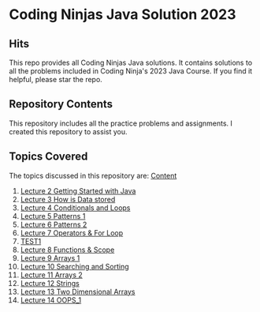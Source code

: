 # Coding Ninjas Java Solution 2023

## Hits
This repo provides all Coding Ninjas Java solutions. It contains solutions to all the problems included in Coding Ninja's 2023 Java Course. If you find it helpful, please star the repo.

## Repository Contents
This repository includes all the practice problems and assignments. I created this repository to assist you.

## Topics Covered
The topics discussed in this repository are: [Content](https://github.com/shankarsharma507/coding-ninjas-solution2023/tree/main/java%20programming%20coding%20ninjas)
1. [Lecture 2 Getting Started with Java](https://github.com/shankarsharma507/coding-ninjas-solution2023/tree/main/java%20programming%20coding%20ninjas/Lecture%202%20%20Getting%20Started%20with%20Java)
2. [Lecture 3 How is Data stored](https://github.com/shankarsharma507/coding-ninjas-solution2023/tree/main/java%20programming%20coding%20ninjas/Lecture%203%20How%20is%20Data%20stored)
3. [Lecture 4 Conditionals and Loops](https://github.com/shankarsharma507/coding-ninjas-solution2023/tree/main/java%20programming%20coding%20ninjas/Lecture%204%20Conditionals%20and%20Loops)
4. [Lecture 5 Patterns 1](https://github.com/shankarsharma507/coding-ninjas-solution2023/tree/main/java%20programming%20coding%20ninjas/Lecture%205%20Patterns%201)
5. [Lecture 6 Patterns 2](https://github.com/shankarsharma507/coding-ninjas-solution2023/tree/main/java%20programming%20coding%20ninjas/Lecture%206%20Patterns%202)
6. [Lecture 7 Operators & For Loop](https://github.com/shankarsharma507/coding-ninjas-solution2023/tree/main/java%20programming%20coding%20ninjas/Lecture%207%20Operators%20%26%20For%20Loop)
7. [TEST1](https://github.com/shankarsharma507/coding-ninjas-solution2023/tree/main/java%20programming%20coding%20ninjas/TEST1)
8. [Lecture 8 Functions & Scope](https://github.com/shankarsharma507/coding-ninjas-solution2023/tree/main/java%20programming%20coding%20ninjas/Lecture%208%20%20Functions%20%26%20Scope)
9. [Lecture 9 Arrays 1](https://github.com/shankarsharma507/coding-ninjas-solution2023/tree/main/java%20programming%20coding%20ninjas/Lecture%209%20Arrays%201)
10. [Lecture 10 Searching and Sorting](https://github.com/shankarsharma507/coding-ninjas-solution2023/tree/main/java%20programming%20coding%20ninjas/Lecture%2010%20Searching%20and%20Sorting)
11. [Lecture 11 Arrays 2](https://github.com/shankarsharma507/coding-ninjas-solution2023/tree/main/java%20programming%20coding%20ninjas/Lecture%2011%20Arrays%202)
12. [Lecture 12 Strings](https://github.com/shankarsharma507/coding-ninjas-solution2023/tree/main/java%20programming%20coding%20ninjas/Lecture%2012%20Strings)
13. [Lecture 13 Two Dimensional Arrays](https://github.com/shankarsharma507/coding-ninjas-solution2023/tree/main/java%20programming%20coding%20ninjas/Lecture%2013%20Two%20Dimensional%20Arrays)
14. [Lecture 14 OOPS_1](https://github.com/shankarsharma507/coding-ninjas-solution2023/tree/main/java%20programming%20coding%20ninjas/Lecture%2014%20OOPS_1)

